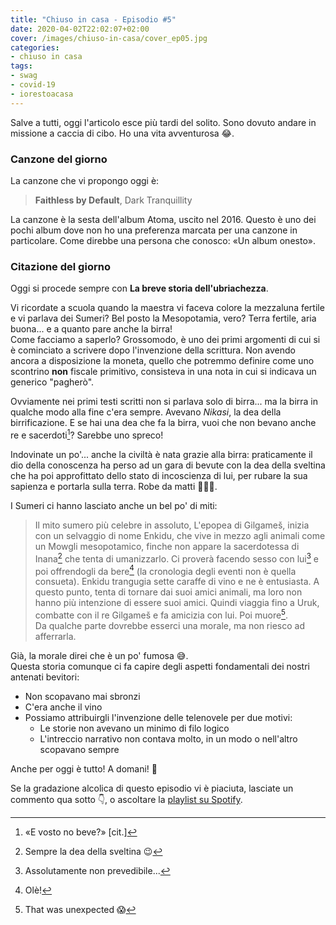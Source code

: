 ```yaml
---
title: "Chiuso in casa - Episodio #5"
date: 2020-04-02T22:02:07+02:00
cover: /images/chiuso-in-casa/cover_ep05.jpg
categories:
- chiuso in casa
tags:
- swag
- covid-19
- iorestoacasa
---
```

Salve a tutti, oggi l'articolo esce più tardi del solito. Sono dovuto andare in
missione a caccia di cibo. Ho una vita avventurosa 😂.

### Canzone del giorno
La canzone che vi propongo oggi è:

> **Faithless by Default**, Dark Tranquillity

La canzone è la sesta dell'album Atoma, uscito nel 2016. Questo è uno dei pochi
album dove non ho una preferenza marcata per una canzone in particolare.
Come direbbe una persona che conosco: «Un album onesto».

### Citazione del giorno
Oggi si procede sempre con **La breve storia dell'ubriachezza**.

Vi ricordate a scuola quando la maestra vi faceva colore la mezzaluna fertile e vi
parlava dei Sumeri?
Bel posto la Mesopotamia, vero? Terra fertile, aria buona... e a quanto pare
anche la birra!  
Come facciamo a saperlo? Grossomodo, è uno dei primi argomenti di cui
si è cominciato a scrivere dopo l'invenzione della scrittura.
Non avendo ancora a disposizione la moneta, quello che potremmo definire come uno
scontrino **non** fiscale primitivo, consisteva in una nota in cui si indicava
un generico "pagherò".

Ovviamente nei primi testi scritti non si parlava solo di birra... ma la birra
in qualche modo alla fine c'era sempre. Avevano _Nikasi_, la dea della birrificazione.
E se hai una dea che fa la birra, vuoi che non bevano anche re e sacerdoti[^0]? Sarebbe
uno spreco!

Indovinate un po'... anche la civiltà è nata grazie alla birra: praticamente il dio
della conoscenza ha perso ad un gara di bevute con la dea della sveltina che ha poi
approfittato dello stato di incoscienza di lui, per rubare la sua sapienza e portarla
sulla terra. Robe da matti 🤦🤦🤦.

I Sumeri ci hanno lasciato anche un bel po' di miti:

> Il mito sumero più celebre in assoluto, L'epopea di Gilgameš, inizia con un selvaggio
di nome Enkidu, che vive in mezzo agli animali come un Mowgli mesopotamico, finche
non appare la sacerdotessa di Inana[^1] che tenta di umanizzarlo. Ci proverà facendo
sesso con lui[^2] e poi offrendogli da bere[^3] (la cronologia degli eventi non è quella
consueta). Enkidu trangugia sette caraffe di vino e ne è entusiasta. A questo punto,
tenta di tornare dai suoi amici animali, ma loro non hanno più intenzione di essere
suoi amici. Quindi viaggia fino a Uruk, combatte con il re Gilgameš e fa amicizia con
lui. Poi muore[^4].  
Da qualche parte dovrebbe esserci una morale, ma non riesco ad afferrarla.

Già, la morale direi che è un po' fumosa 😅.  
Questa storia comunque ci fa capire degli aspetti fondamentali dei nostri antenati bevitori:

* Non scopavano mai sbronzi
* C'era anche il vino
* Possiamo attribuirgli l'invenzione delle telenovele per due motivi:
  * Le storie non avevano un minimo di filo logico
  * L'intreccio narrativo non contava molto, in un modo o nell'altro scopavano sempre

Anche per oggi è tutto!
A domani! 👋

Se la gradazione alcolica di questo episodio vi è piaciuta, lasciate un commento qua sotto 👇,
o ascoltare la [playlist su Spotify](https://spoti.fi/3apGc1X).  

[^0]: «E vosto no beve?» [cit.]
[^1]: Sempre la dea della sveltina 😉
[^2]: Assolutamente non prevedibile...
[^3]: Olè!
[^4]: That was unexpected 😱
